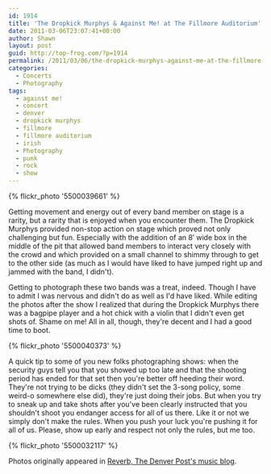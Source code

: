 ```yaml
---
id: 1914
title: 'The Dropkick Murphys & Against Me! at The Fillmore Auditorium'
date: 2011-03-06T23:07:41+00:00
author: Shawn
layout: post
guid: http://top-frog.com/?p=1914
permalink: /2011/03/06/the-dropkick-murphys-against-me-at-the-fillmore-auditorium/
categories:
  - Concerts
  - Photography
tags:
  - against me!
  - concert
  - denver
  - dropkick murphys
  - fillmore
  - fillmore auditorium
  - irish
  - Photography
  - punk
  - rock
  - show
---
```


{% flickr_photo '5500039661' %}

Getting movement and energy out of every band member on stage is a rarity, but a rarity that is enjoyed when you encounter them. The Dropkick Murphys provided non-stop action on stage which proved not only challenging but fun. Especially with the addition of an 8&#8242; wide box in the middle of the pit that allowed band members to interact very closely with the crowd and which provided on a small channel to shimmy through to get to the other side (as much as I would have liked to have jumped right up and jammed with the band, I didn't).

Getting to photograph these two bands was a treat, indeed. Though I have to admit I was nervous and didn't do as well as I'd have liked. While editing the photos after the show I realized that during the Dropkick Murphys there was a bagpipe player and a hot chick with a violin that I didn't even get shots of. Shame on me! All in all, though, they're decent and I had a good time to boot. 

<!--more-->

{% flickr_photo '5500040373' %}

A quick tip to some of you new folks photographing shows: when the security guys tell you that you showed up too late and that the shooting period has ended for that set then you're better off heeding their word. They're not trying to be dicks (they didn't set the 3-song policy, some weird-o somewhere else did), they're just doing their jobs. But when you try to sneak up and take shots after you've been clearly instructed that you shouldn't shoot you endanger access for all of us there. Like it or not we simply don't make the rules. When you push your luck you're pushing it for all of us. Please, show up early and respect not only the rules, but me too.

{% flickr_photo '5500032117' %}

Photos originally appeared in <a href="http://www.heyreverb.com/2011/03/02/dropkick-murphys-fillmor/">Reverb, The Denver Post's music blog</a>.
